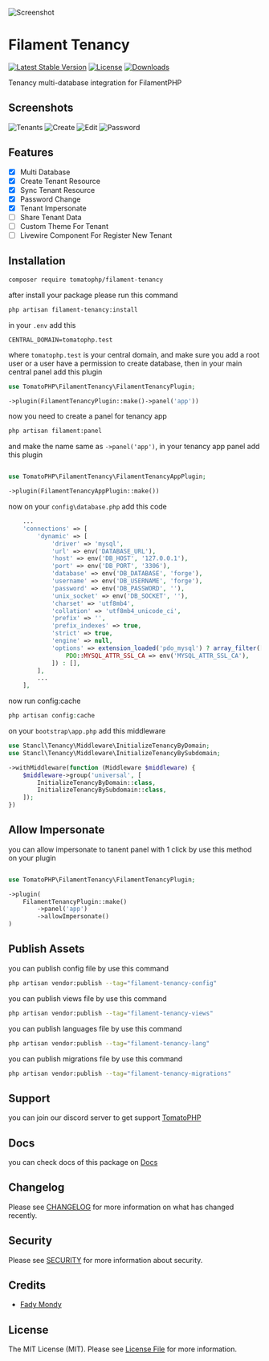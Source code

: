 ![Screenshot](https://raw.githubusercontent.com/tomatophp/filament-tenancy/master/arts/3x1io-tomato-tenancy.jpg)

# Filament Tenancy

[![Latest Stable Version](https://poser.pugx.org/tomatophp/filament-tenancy/version.svg)](https://packagist.org/packages/tomatophp/filament-tenancy)
[![License](https://poser.pugx.org/tomatophp/filament-tenancy/license.svg)](https://packagist.org/packages/tomatophp/filament-tenancy)
[![Downloads](https://poser.pugx.org/tomatophp/filament-tenancy/d/total.svg)](https://packagist.org/packages/tomatophp/filament-tenancy)

Tenancy multi-database integration for FilamentPHP

## Screenshots

![Tenants](https://raw.githubusercontent.com/tomatophp/filament-tenancy/master/arts/tenants.png)
![Create](https://raw.githubusercontent.com/tomatophp/filament-tenancy/master/arts/create.png)
![Edit](https://raw.githubusercontent.com/tomatophp/filament-tenancy/master/arts/edit.png)
![Password](https://raw.githubusercontent.com/tomatophp/filament-tenancy/master/arts/password.png)

## Features

- [x] Multi Database
- [x] Create Tenant Resource
- [x] Sync Tenant Resource
- [x] Password Change
- [x] Tenant Impersonate
- [ ] Share Tenant Data
- [ ] Custom Theme For Tenant
- [ ] Livewire Component For Register New Tenant

## Installation

```bash
composer require tomatophp/filament-tenancy
```
after install your package please run this command

```bash
php artisan filament-tenancy:install
```

in your `.env` add this

```.env
CENTRAL_DOMAIN=tomatophp.test
```

where `tomatophp.test` is your central domain, and make sure you add a root user or a user have a permission to create database, then in your main central panel add this plugin

```php
use TomatoPHP\FilamentTenancy\FilamentTenancyPlugin;

->plugin(FilamentTenancyPlugin::make()->panel('app'))

```

now you need to create a panel for tenancy app

```bash
php artisan filament:panel
```

and make the name same as `->panel('app')`, in your tenancy app panel add this plugin

```php

use TomatoPHP\FilamentTenancy\FilamentTenancyAppPlugin;

->plugin(FilamentTenancyAppPlugin::make())
```

now on your `config\database.php` add this code

```php
    ...
    'connections' => [
        'dynamic' => [
            'driver' => 'mysql',
            'url' => env('DATABASE_URL'),
            'host' => env('DB_HOST', '127.0.0.1'),
            'port' => env('DB_PORT', '3306'),
            'database' => env('DB_DATABASE', 'forge'),
            'username' => env('DB_USERNAME', 'forge'),
            'password' => env('DB_PASSWORD', ''),
            'unix_socket' => env('DB_SOCKET', ''),
            'charset' => 'utf8mb4',
            'collation' => 'utf8mb4_unicode_ci',
            'prefix' => '',
            'prefix_indexes' => true,
            'strict' => true,
            'engine' => null,
            'options' => extension_loaded('pdo_mysql') ? array_filter([
                PDO::MYSQL_ATTR_SSL_CA => env('MYSQL_ATTR_SSL_CA'),
            ]) : [],
        ],
        ...
    ],  
```
now run config:cache

```php
php artisan config:cache
```

on your `bootstrap\app.php` add this middleware

```php
use Stancl\Tenancy\Middleware\InitializeTenancyByDomain;
use Stancl\Tenancy\Middleware\InitializeTenancyBySubdomain;

->withMiddleware(function (Middleware $middleware) {
    $middleware->group('universal', [
        InitializeTenancyByDomain::class,
        InitializeTenancyBySubdomain::class,
    ]);
})
```

## Allow Impersonate

you can allow impersonate to tanent panel with 1 click by use this method on your plugin

```php

use TomatoPHP\FilamentTenancy\FilamentTenancyPlugin;

->plugin(
    FilamentTenancyPlugin::make()
        ->panel('app')
        ->allowImpersonate()
)
```


## Publish Assets

you can publish config file by use this command

```bash
php artisan vendor:publish --tag="filament-tenancy-config"
```

you can publish views file by use this command

```bash
php artisan vendor:publish --tag="filament-tenancy-views"
```

you can publish languages file by use this command

```bash
php artisan vendor:publish --tag="filament-tenancy-lang"
```

you can publish migrations file by use this command

```bash
php artisan vendor:publish --tag="filament-tenancy-migrations"
```

## Support

you can join our discord server to get support [TomatoPHP](https://discord.gg/Xqmt35Uh)

## Docs

you can check docs of this package on [Docs](https://docs.tomatophp.com/plugins/laravel-package-generator)

## Changelog

Please see [CHANGELOG](CHANGELOG.md) for more information on what has changed recently.

## Security

Please see [SECURITY](SECURITY.md) for more information about security.

## Credits

- [Fady Mondy](mailto:info@3x1.io)

## License

The MIT License (MIT). Please see [License File](LICENSE.md) for more information.
